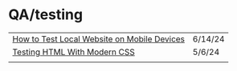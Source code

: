 # QA/testing

|                                                                                                                                           |         |
| ----------------------------------------------------------------------------------------------------------------------------------------- | ------- |
| [How to Test Local Website on Mobile Devices](https://dev.to/codingnepal/how-to-test-local-website-on-mobile-devices-2p69?context=digest) | 6/14/24 |
| [Testing HTML With Modern CSS](https://heydonworks.com/article/testing-html-with-modern-css/)                                             | 5/6/24  |
|                                                                                                                                           |         |
